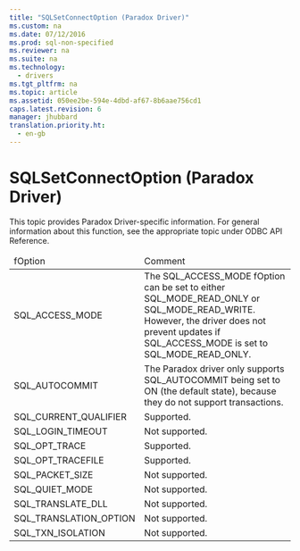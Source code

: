 ```yaml
---
title: "SQLSetConnectOption (Paradox Driver)"
ms.custom: na
ms.date: 07/12/2016
ms.prod: sql-non-specified
ms.reviewer: na
ms.suite: na
ms.technology: 
  - drivers
ms.tgt_pltfrm: na
ms.topic: article
ms.assetid: 050ee2be-594e-4dbd-af67-8b6aae756cd1
caps.latest.revision: 6
manager: jhubbard
translation.priority.ht: 
  - en-gb
---
```

# SQLSetConnectOption (Paradox Driver)
<?xml version="1.0" encoding="utf-8"?>
<developerConceptualDocument xmlns="http://ddue.schemas.microsoft.com/authoring/2003/5" xmlns:xlink="http://www.w3.org/1999/xlink" xmlns:xsi="http://www.w3.org/2001/XMLSchema-instance" xsi:schemaLocation="http://ddue.schemas.microsoft.com/authoring/2003/5 http://dduestorage.blob.core.windows.net/ddueschema/developer.xsd">
  <introduction />
  <section>
    <content>
      <alert class="note">
        <para>This topic provides Paradox Driver-specific information. For general information about this function, see the appropriate topic under <legacyLink xlink:href="b7a49774-f458-44ce-9a04-a0457501405b">ODBC API Reference</legacyLink>.</para>
      </alert>
      <table xmlns:caps="http://schemas.microsoft.com/build/caps/2013/11">
        <thead>
          <tr>
            <TD>
              <para>fOption</para>
            </TD>
            <TD>
              <para>Comment</para>
            </TD>
          </tr>
        </thead>
        <tbody>
          <tr>
            <TD>
              <para>SQL_ACCESS_MODE</para>
            </TD>
            <TD>
              <para>The SQL_ACCESS_MODE fOption can be set to either SQL_MODE_READ_ONLY or SQL_MODE_READ_WRITE. However, the driver does not prevent updates if SQL_ACCESS_MODE is set to SQL_MODE_READ_ONLY.</para>
            </TD>
          </tr>
          <tr>
            <TD>
              <para>SQL_AUTOCOMMIT</para>
            </TD>
            <TD>
              <para>The Paradox driver only supports SQL_AUTOCOMMIT being set to ON (the default state), because they do not support transactions.</para>
            </TD>
          </tr>
          <tr>
            <TD>
              <para>SQL_CURRENT_QUALIFIER</para>
            </TD>
            <TD>
              <para>Supported.</para>
            </TD>
          </tr>
          <tr>
            <TD>
              <para>SQL_LOGIN_TIMEOUT</para>
            </TD>
            <TD>
              <para>Not supported.</para>
            </TD>
          </tr>
          <tr>
            <TD>
              <para>SQL_OPT_TRACE</para>
            </TD>
            <TD>
              <para>Supported.</para>
            </TD>
          </tr>
          <tr>
            <TD>
              <para>SQL_OPT_TRACEFILE</para>
            </TD>
            <TD>
              <para>Supported.</para>
            </TD>
          </tr>
          <tr>
            <TD>
              <para>SQL_PACKET_SIZE</para>
            </TD>
            <TD>
              <para>Not supported.</para>
            </TD>
          </tr>
          <tr>
            <TD>
              <para>SQL_QUIET_MODE</para>
            </TD>
            <TD>
              <para>Not supported.</para>
            </TD>
          </tr>
          <tr>
            <TD>
              <para>SQL_TRANSLATE_DLL</para>
            </TD>
            <TD>
              <para>Not supported.</para>
            </TD>
          </tr>
          <tr>
            <TD>
              <para>SQL_TRANSLATION_OPTION</para>
            </TD>
            <TD>
              <para>Not supported.</para>
            </TD>
          </tr>
          <tr>
            <TD>
              <para>SQL_TXN_ISOLATION</para>
            </TD>
            <TD>
              <para>Not supported.</para>
            </TD>
          </tr>
        </tbody>
      </table>
    </content>
  </section>
  <relatedTopics />
</developerConceptualDocument>